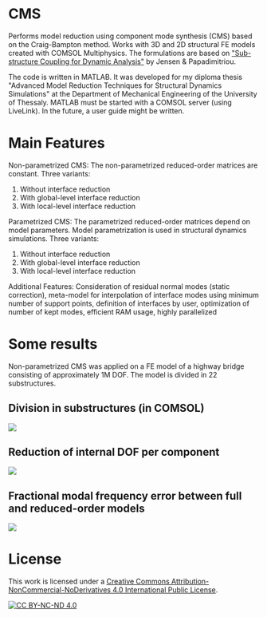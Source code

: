 # CMS
Performs model reduction using component mode synthesis (CMS) based on the Craig-Bampton method. 
Works with 3D and 2D structural FE models created with COMSOL Multiphysics. The formulations are based on ["Sub-structure Coupling for Dynamic Analysis"](https://link.springer.com/book/10.1007/978-3-030-12819-7) by Jensen & Papadimitriou.

The code is written in MATLAB. It was developed for my diploma thesis "Advanced Model Reduction Techniques for Structural Dynamics Simulations" at the Department of Mechanical Engineering of the University of Thessaly. MATLAB must be started with a COMSOL server (using LiveLink).
In the future, a user guide might be written.

# Main Features
Non-parametrized CMS: The non-parametrized reduced-order matrices are constant.
Three variants:
1) Without interface reduction
2) With global-level interface reduction
3) With local-level interface reduction

Parametrized CMS: The parametrized reduced-order matrices depend on model parameters. Model parametrization is used in structural dynamics simulations.
Three variants:
1) Without interface reduction
2) With global-level interface reduction
3) With local-level interface reduction

Additional Features: Consideration of residual normal modes (static correction), meta-model for interpolation of interface modes using minimum number of support points, definition of interfaces by user, optimization of number of kept modes, efficient RAM usage, highly parallelized

# Some results
Non-parametrized CMS was applied on a FE model of a highway bridge consisting of approximately 1M DOF. The model is divided in 22 substructures.

## Division in substructures (in COMSOL)
![](https://github.com/FK-MAD/CMS/blob/main/Metsovo%20bridge%20results/metsovo%2022%20parameters%20iso%20-%20numbered.png?raw=true)


## Reduction of internal DOF per component
![](https://github.com/FK-MAD/CMS/blob/main/Metsovo%20bridge%20results/internall%20dofs%20full%20vs%20reduced.svg?raw=true)


## Fractional modal frequency error between full and reduced-order models
![](https://github.com/FK-MAD/CMS/blob/main/Metsovo%20bridge%20results/no%20vs%20global%20vs%20local.svg?raw=true)

# License
This work is licensed under a
[Creative Commons Attribution-NonCommercial-NoDerivatives 4.0 International Public License][cc-by-nc-nd].

[![CC BY-NC-ND 4.0][cc-by-nc-nd-image]][cc-by-nc-nd]

[cc-by-nc-nd]: http://creativecommons.org/licenses/by-nc-nd/4.0/
[cc-by-nc-nd-image]: https://licensebuttons.net/l/by-nc-nd/4.0/88x31.png
[cc-by-nc-nd-shield]: https://img.shields.io/badge/License-CC%20BY--NC--ND%204.0-lightgrey.svg
